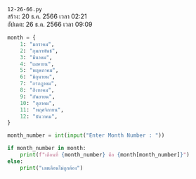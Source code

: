 `12-26-66.py`<br>
สร้าง: 20 ธ.ค. 2566 เวลา 02:21<br>
อัปเดต: 26 ธ.ค. 2566 เวลา 09:09<br>
```py
month = {
    1: "มกราคม",
    2: "กุมภาพันธ์",
    3: "มีนาคม",
    4: "เมษายน",
    5: "พฤษภาคม",
    6: "มิถุนายน",
    7: "กรกฎาคม",
    8: "สิงหาคม",
    9: "กันยายน",
    10: "ตุลาคม",
    11: "พฤศจิกายน",
    12: "ธันวาคม",
}

month_number = int(input("Enter Month Number : "))

if month_number in month:
    print(f"เดือนที่ {month_number} คือ {month[month_number]}")
else:
    print("เลขเดือนไม่ถูกต้อง")

```

